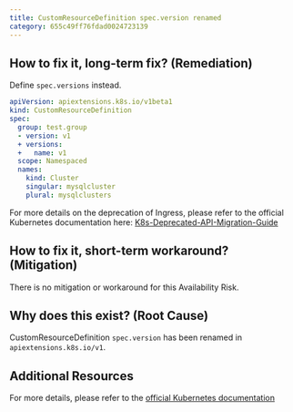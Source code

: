 ```yaml
---
title: CustomResourceDefinition spec.version renamed
category: 655c49ff76fdad0024723139
---
```


## How to fix it, long-term fix? (Remediation)

Define `spec.versions` instead.

```yaml sample-crd.yaml
apiVersion: apiextensions.k8s.io/v1beta1
kind: CustomResourceDefinition
spec:
  group: test.group
  - version: v1
  + versions:
  +   name: v1
  scope: Namespaced
  names:
    kind: Cluster
    singular: mysqlcluster
    plural: mysqlclusters
```

For more details on the deprecation of Ingress, please refer to the official Kubernetes documentation here: [K8s-Deprecated-API-Migration-Guide](https://kubernetes.io/docs/reference/using-api/deprecation-guide/)

## How to fix it, short-term workaround? (Mitigation)

There is no mitigation or workaround for this Availability Risk.

## Why does this exist? (Root Cause)

CustomResourceDefinition `spec.version` has been renamed in `apiextensions.k8s.io/v1`.

## Additional Resources

For more details, please refer to the [official Kubernetes documentation](https://kubernetes.io/docs/reference/using-api/deprecation-guide/#customresourcedefinition-v122)